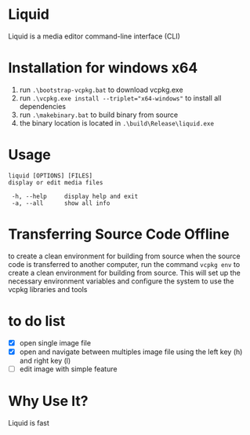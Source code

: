 # Liquid
Liquid is a media editor command-line interface (CLI)

# Installation for windows x64
1. run `.\bootstrap-vcpkg.bat` to download vcpkg.exe
2. run `.\vcpkg.exe install --triplet="x64-windows"` to install all dependencies
3. run `.\makebinary.bat` to build binary from source
4. the binary location is located in `.\build\Release\liquid.exe`

# Usage
```
liquid [OPTIONS] [FILES]
display or edit media files

 -h, --help     display help and exit
 -a, --all      show all info
```

# Transferring Source Code Offline
to create a clean environment for building from source when the source code is transferred to another computer, run the command `vcpkg env` to create a clean environment for building from source. This will set up the necessary environment variables and configure the system to use the vcpkg libraries and tools

# to do list
- [x] open single image file
- [x] open and navigate between multiples image file using the left key (h) and right key (l)
- [ ] edit image with simple feature

# Why Use It?
Liquid is fast
